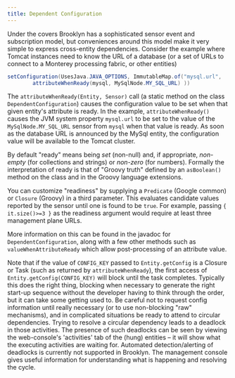 ```yaml
---
title: Dependent Configuration
---
```


Under the covers Brooklyn has a sophisticated sensor event and subscription model, but conveniences around this model make it very simple to express cross-entity dependencies. Consider the example where Tomcat instances need to know the URL of a database (or a set of URLs to connect to a Monterey processing fabric, or other entities)

```java
setConfiguration(UsesJava.JAVA_OPTIONS, ImmutableMap.of("mysql.url", 
	    attributeWhenReady(mysql, MySqlNode.MY_SQL_URL) ))
```

The ``attributeWhenReady(Entity, Sensor)`` call (a static method on the class ``DependentConfiguration``)
causes the configuration value to be set when that given entity's attribute is ready. 
In the example, ``attributeWhenReady()`` causes the JVM system property ``mysql.url`` to be set to the value of the ``MySqlNode.MY_SQL_URL`` sensor from ``mysql`` when that value is ready. As soon as the database URL is announced by the MySql entity, the configuration value will be available to the Tomcat cluster. 

By default "ready" means being *set* (non-null) and, if appropriate, *non-empty* (for collections and strings) or *non-zero* (for numbers). Formally the interpretation of ready is that of "Groovy truth" defined by an ``asBoolean()`` method on the class and in the Groovy language extensions. 

You can customize "readiness" by supplying a ``Predicate`` (Google common) or ``Closure`` (Groovy) in a third parameter. 
This evaluates candidate values reported by the sensor until one is found to be ``true``. 
For example, passing ``{ it.size()>=3 }`` as the readiness argument would require at least three management plane URLs.

More information on this can be found in the javadoc for ``DependentConfiguration``,
along with a few other methods such as ``valueWhenAttributeReady`` which allow post-processing of an attribute value.

Note that if the value of ``CONFIG_KEY`` passed to ``Entity.getConfig`` is a Closure or Task (such as returned by ``attributeWhenReady``),
the first access of ``Entity.getConfig(CONFIG_KEY)`` will block until the task completes.
Typically this does the right thing, blocking when necessary to generate the right start-up sequence
without the developer having to think through the order, but it can take some getting used to.
Be careful not to request config information until really necessary (or to use non-blocking "raw" mechanisms),
and in complicated situations be ready to attend to circular dependencies.
Trying to resolve a circular dependency leads to a deadlock in those activities. The presence of such deadlocks can
be seen by viewing the web-console's 'activities' tab of the (hung) entities – it will show what the executing
activities are waiting for. Automated detection/alerting of deadlocks is currently not supported in Brooklyn.
The management console gives useful information for understanding what is happening and resolving the cycle.
